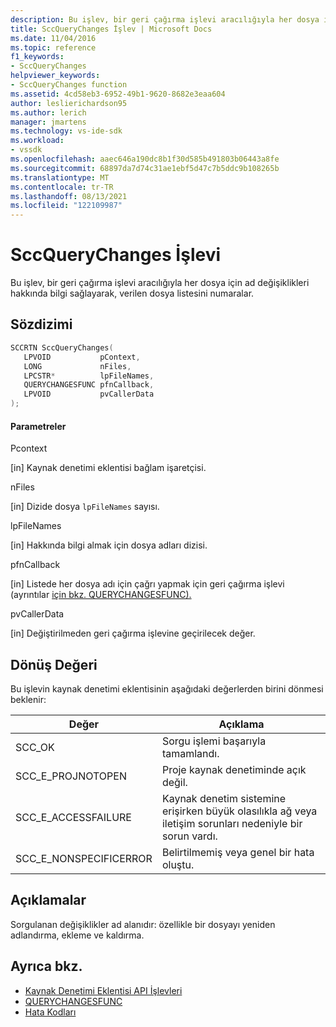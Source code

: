```yaml
---
description: Bu işlev, bir geri çağırma işlevi aracılığıyla her dosya için ad değişiklikleri hakkında bilgi sağlayarak, verilen dosya listesini numaralar.
title: SccQueryChanges İşlev | Microsoft Docs
ms.date: 11/04/2016
ms.topic: reference
f1_keywords:
- SccQueryChanges
helpviewer_keywords:
- SccQueryChanges function
ms.assetid: 4cd58eb3-6952-49b1-9620-8682e3eaa604
author: leslierichardson95
ms.author: lerich
manager: jmartens
ms.technology: vs-ide-sdk
ms.workload:
- vssdk
ms.openlocfilehash: aaec646a190dc8b1f30d585b491803b06443a8fe
ms.sourcegitcommit: 68897da7d74c31ae1ebf5d47c7b5ddc9b108265b
ms.translationtype: MT
ms.contentlocale: tr-TR
ms.lasthandoff: 08/13/2021
ms.locfileid: "122109987"
---
```

# <a name="sccquerychanges-function"></a>SccQueryChanges İşlevi
Bu işlev, bir geri çağırma işlevi aracılığıyla her dosya için ad değişiklikleri hakkında bilgi sağlayarak, verilen dosya listesini numaralar.

## <a name="syntax"></a>Sözdizimi

```cpp
SCCRTN SccQueryChanges(
   LPVOID           pContext,
   LONG             nFiles,
   LPCSTR*          lpFileNames,
   QUERYCHANGESFUNC pfnCallback,
   LPVOID           pvCallerData
);
```

#### <a name="parameters"></a>Parametreler
 Pcontext

[in] Kaynak denetimi eklentisi bağlam işaretçisi.

 nFiles

[in] Dizide dosya `lpFileNames` sayısı.

 lpFileNames

[in] Hakkında bilgi almak için dosya adları dizisi.

 pfnCallback

[in] Listede her dosya adı için çağrı yapmak için geri çağırma işlevi (ayrıntılar [için bkz. QUERYCHANGESFUNC).](../extensibility/querychangesfunc.md)

 pvCallerData

[in] Değiştirilmeden geri çağırma işlevine geçirilecek değer.

## <a name="return-value"></a>Dönüş Değeri
 Bu işlevin kaynak denetimi eklentisinin aşağıdaki değerlerden birini dönmesi beklenir:

|Değer|Açıklama|
|-----------|-----------------|
|SCC_OK|Sorgu işlemi başarıyla tamamlandı.|
|SCC_E_PROJNOTOPEN|Proje kaynak denetiminde açık değil.|
|SCC_E_ACCESSFAILURE|Kaynak denetim sistemine erişirken büyük olasılıkla ağ veya iletişim sorunları nedeniyle bir sorun vardı.|
|SCC_E_NONSPECIFICERROR|Belirtilmemiş veya genel bir hata oluştu.|

## <a name="remarks"></a>Açıklamalar
 Sorgulanan değişiklikler ad alanıdır: özellikle bir dosyayı yeniden adlandırma, ekleme ve kaldırma.

## <a name="see-also"></a>Ayrıca bkz.
- [Kaynak Denetimi Eklentisi API İşlevleri](../extensibility/source-control-plug-in-api-functions.md)
- [QUERYCHANGESFUNC](../extensibility/querychangesfunc.md)
- [Hata Kodları](../extensibility/error-codes.md)
